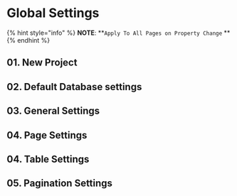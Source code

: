 # Global Settings

{% hint style="info" %}
**NOTE**: **`Apply To All Pages on Property Change` **&#x20;
{% endhint %}



## 01. New Project





## 02. Default Database settings





## 03. General Settings





## 04. Page Settings





## 04. Table Settings





## 05. Pagination Settings
